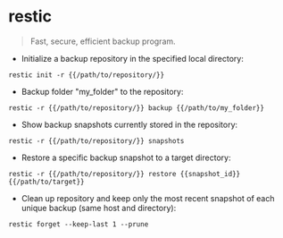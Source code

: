 # restic

> Fast, secure, efficient backup program.

- Initialize a backup repository in the specified local directory:

`restic init -r {{/path/to/repository/}}`

- Backup folder "my_folder" to the repository:

`restic -r {{/path/to/repository/}} backup {{/path/to/my_folder}}`

- Show backup snapshots currently stored in the repository:

`restic -r {{/path/to/repository/}} snapshots`

- Restore a specific backup snapshot to a target directory:

`restic -r {{/path/to/repository/}} restore {{snapshot_id}} {{/path/to/target}}`

- Clean up repository and keep only the most recent snapshot of each unique backup (same host and directory):

`restic forget --keep-last 1 --prune`
